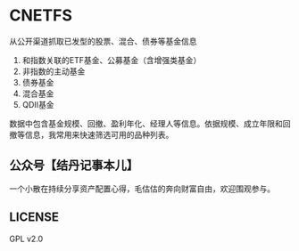 # CNETFS

从公开渠道抓取已发型的股票、混合、债券等基金信息

1. 和指数关联的ETF基金、公募基金（含增强类基金）
1. 非指数的主动基金
1. 债券基金
1. 混合基金
1. QDII基金

数据中包含基金规模、回撤、盈利年化、经理人等信息。依据规模、成立年限和回撤等信息，我常用来快速筛选可用的品种列表。

## 公众号【结丹记事本儿】
一个小散在持续分享资产配置心得，毛估估的奔向财富自由，欢迎围观参与。

## LICENSE
GPL v2.0
